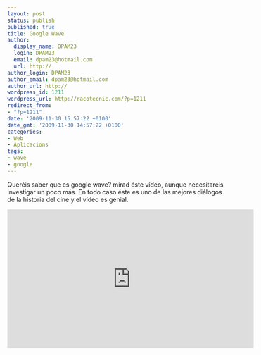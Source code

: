 ```yaml
---
layout: post
status: publish
published: true
title: Google Wave
author:
  display_name: DPAM23
  login: DPAM23
  email: dpam23@hotmail.com
  url: http://
author_login: DPAM23
author_email: dpam23@hotmail.com
author_url: http://
wordpress_id: 1211
wordpress_url: http://racotecnic.com/?p=1211
redirect_from:
- "?p=1211"
date: '2009-11-30 15:57:22 +0100'
date_gmt: '2009-11-30 14:57:22 +0100'
categories:
- Web
- Aplicacions
tags:
- wave
- google
---
```


Queréis saber que es google wave? mirad éste vídeo, aunque necesitaréis investigar un poco más. En todo caso éste es uno de las mejores diálogos de la historia del cine y el vídeo es genial.

<iframe width="560" height="315" src="https://www.youtube.com/embed/xcxF9oz9Cu0" frameborder="0" allowfullscreen></iframe>
